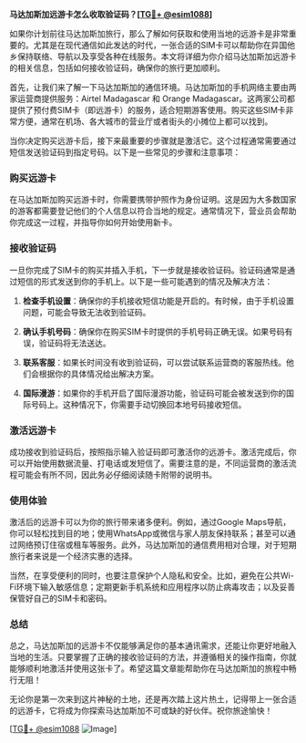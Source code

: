 **马达加斯加远游卡怎么收取验证码？[[TG💪+ @esim1088](https://t.me/s/esim1088)]**

如果你计划前往马达加斯加旅行，那么了解如何获取和使用当地的远游卡是非常重要的。尤其是在现代通信如此发达的时代，一张合适的SIM卡可以帮助你在异国他乡保持联络、导航以及享受各种在线服务。本文将详细为你介绍马达加斯加远游卡的相关信息，包括如何接收验证码，确保你的旅行更加顺利。

首先，让我们来了解一下马达加斯加的通信环境。马达加斯加的手机网络主要由两家运营商提供服务：Airtel Madagascar 和 Orange Madagascar。这两家公司都提供了预付费SIM卡（即远游卡）的服务，适合短期游客使用。购买这些SIM卡非常方便，通常在机场、各大城市的营业厅或者街头的小摊位上都可以找到。

当你决定购买远游卡后，接下来最重要的步骤就是激活它。这个过程通常需要通过短信发送验证码到指定号码。以下是一些常见的步骤和注意事项：

### 购买远游卡

在马达加斯加购买远游卡时，你需要携带护照作为身份证明。这是因为大多数国家的游客都需要登记他们的个人信息以符合当地的规定。通常情况下，营业员会帮助你完成这一过程，并指导你如何开始使用新卡。

### 接收验证码

一旦你完成了SIM卡的购买并插入手机，下一步就是接收验证码。验证码通常是通过短信的形式发送到你的手机上。以下是一些可能遇到的情况及解决方法：

1. **检查手机设置**：确保你的手机接收短信功能是开启的。有时候，由于手机设置问题，可能会导致无法收到验证码。
   
2. **确认手机号码**：确保你在购买SIM卡时提供的手机号码正确无误。如果号码有误，验证码将无法送达。

3. **联系客服**：如果长时间没有收到验证码，可以尝试联系运营商的客服热线。他们会根据你的具体情况给出解决方案。

4. **国际漫游**：如果你的手机开启了国际漫游功能，验证码可能会被发送到你的国际号码上。这种情况下，你需要手动切换回本地号码接收短信。

### 激活远游卡

成功接收到验证码后，按照指示输入验证码即可激活你的远游卡。激活完成后，你可以开始使用数据流量、打电话或发短信了。需要注意的是，不同运营商的激活流程可能会有所不同，因此务必仔细阅读随卡附带的说明书。

### 使用体验

激活后的远游卡可以为你的旅行带来诸多便利。例如，通过Google Maps导航，你可以轻松找到目的地；使用WhatsApp或微信与家人朋友保持联系；甚至可以通过网络预订住宿或租车等服务。此外，马达加斯加的通信费用相对合理，对于短期旅行者来说是一个经济实惠的选择。

当然，在享受便利的同时，也要注意保护个人隐私和安全。比如，避免在公共Wi-Fi环境下输入敏感信息；定期更新手机系统和应用程序以防止病毒攻击；以及妥善保管好自己的SIM卡和密码。

### 总结

总之，马达加斯加的远游卡不仅能够满足你的基本通讯需求，还能让你更好地融入当地的生活。只要掌握了正确的接收验证码的方法，并遵循相关的操作指南，你就能够顺利地激活并使用这张卡了。希望这篇文章能帮助你在马达加斯加的旅程中畅行无阻！

无论你是第一次来到这片神秘的土地，还是再次踏上这片热土，记得带上一张合适的远游卡，它将成为你探索马达加斯加不可或缺的好伙伴。祝你旅途愉快！

[[TG💪+ @esim1088](https://t.me/s/esim1088) ![Image](https://i.postimg.cc/4NQfJmqS/Snipaste-2025-05-13-00-14-12.png)]